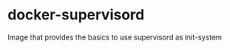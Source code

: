 docker-supervisord
==================

Image that provides the basics to use supervisord as init-system

